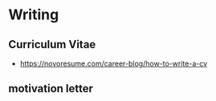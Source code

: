 # Writing

## Curriculum Vitae
* https://novoresume.com/career-blog/how-to-write-a-cv


## motivation letter


## 
